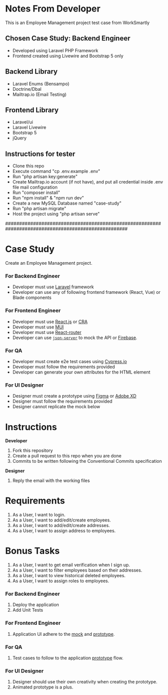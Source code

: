 # Notes From Developer
This is an Employee Management project test case from WorkSmartly

## Chosen Case Study: Backend Engineer
- Developed using Laravel PHP Framework
- Frontend created using Livewire and Bootstrap 5 only

## Backend Library
- Laravel Enums (Bensampo)
- Doctrine/Dbal
- Mailtrap.io (Email Testing)

## Frontend Library
- Laravel/ui
- Laravel Livewire
- Bootstrap 5
- jQuery

## Instructions for tester
- Clone this repo
- Execute command "cp .env.example .env"
- Run "php artisan key:generate"
- Create Mailtrap.io account (if not have), and put all credential inside .env file mail configuration
- Run "composer install"
- Run "npm install" & "npm run dev"
- Create a new MySQL Database named "case-study"
- Run "php artisan migrate"
- Host the project using "php artisan serve"

####################################################################################################

# Case Study
Create an Employee Management project.

### For Backend Engineer
- Developer must use [Laravel](https://laravel.com/) framework
- Developer can use any of following frontend framework (React, Vue) or Blade components

### For Frontend Engineer
- Developer must use [React.js](https://reactjs.org/) or [CRA](https://create-react-app.dev/)
- Developer must use [MUI](https://mui.com/)
- Developer must use [React-router](https://github.com/remix-run/react-router)
- Developer can use [`json-server`](https://github.com/typicode/json-server) to mock the API or [Firebase](https://firebase.google.com/).

### For QA
- Developer must create e2e test cases using [Cypress.io](https://www.cypress.io/)
- Developer must follow the requirements provided
- Developer can generate your own attributes for the HTML element

### For UI Designer
- Designer must create a prototype using [Figma](http://figma.com/) or [Adobe XD](https://www.adobe.com/products/xd)
- Designer must follow the requirements provided
- Designer cannot replicate the mock below

# Instructions
**Developer**
1. Fork this repository
2. Create a pull request to this repo when you are done
3. Commits to be written following the Conventional Commits specification

**Designer**
1. Reply the email with the working files

# Requirements
1. As a User, I want to login.
2. As a User, I want to add/edit/create employees.
3. As a User, I want to add/edit/create addresses.
4. As a User, I want to assign address to employees.

# Bonus Tasks
1. As a User, I want to get email verification when I sign up.
2. As a User, I want to filter employees based on their addresses.
3. As a User, I want to view historical deleted employees.
4. As a User, I want to assign roles to employees.

### For Backend Engineer
1. Deploy the application
2. Add Unit Tests

### For Frontend Engineer
1. Application UI adhere to the [mock](https://www.figma.com/file/PJS5uZNqDxmIRJJXiwHTdx/Case-Study) and [prototype](https://www.figma.com/proto/PJS5uZNqDxmIRJJXiwHTdx/Case-Study?node-id=1%3A2&scaling=min-zoom&page-id=0%3A1&starting-point-node-id=10%3A7372&hide-ui=1).

### For QA
1. Test cases to follow to the application [prototype](https://www.figma.com/proto/PJS5uZNqDxmIRJJXiwHTdx/Case-Study?node-id=1%3A2&scaling=min-zoom&page-id=0%3A1&starting-point-node-id=10%3A7372&hide-ui=1) flow.

### For UI Designer
1. Designer should use their own creativity when creating the prototype. 
2. Animated prototype is a plus.

